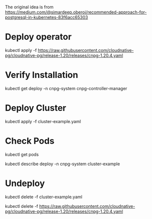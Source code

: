 The original idea is from  
https://medium.com/@simardeep.oberoi/recommended-approach-for-postgresql-in-kubernetes-83f6acc65303

# Deploy operator

kubectl apply -f https://raw.githubusercontent.com/cloudnative-pg/cloudnative-pg/release-1.20/releases/cnpg-1.20.4.yaml

# Verify Installation

kubectl get deploy -n cnpg-system cnpg-controller-manager

# Deploy Cluster

kubectl apply -f cluster-example.yaml

# Check Pods

kubectl get pods

kubectl describe deploy -n cnpg-system cluster-example

# Undeploy

kubectl delete -f cluster-example.yaml

kubectl delete -f https://raw.githubusercontent.com/cloudnative-pg/cloudnative-pg/release-1.20/releases/cnpg-1.20.4.yaml


